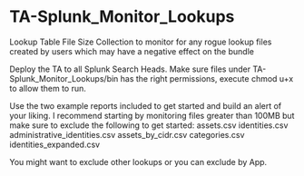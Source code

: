 # TA-Splunk_Monitor_Lookups
Lookup Table File Size Collection to monitor for any rogue lookup files created by users which may have a negative effect on the bundle

Deploy the TA to all Splunk Search Heads.
Make sure files under TA-Splunk_Monitor_Lookups/bin has the right permissions, execute chmod u+x to allow them to run.

Use the two example reports included to get started and build an alert of your liking.
I recommend starting by monitoring files greater than 100MB but make sure to exclude the following to get started:
assets.csv
identities.csv
administrative_identities.csv
assets_by_cidr.csv
categories.csv
identities_expanded.csv

You might want to exclude other lookups or you can exclude by App.
